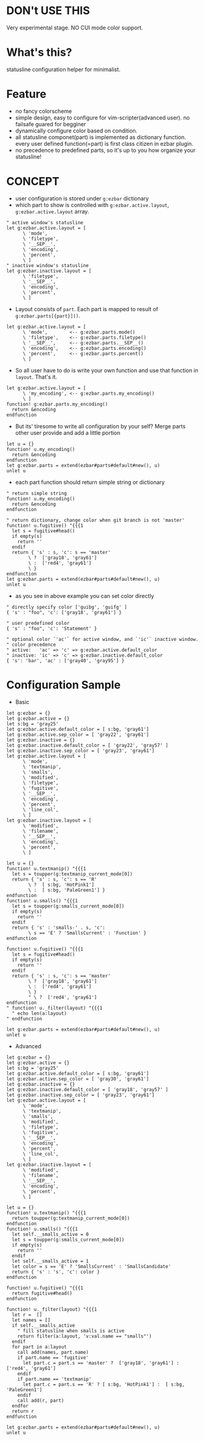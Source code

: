 # DON't USE THIS
Very experimental stage.
NO CUI mode color support.

# What's this?
statusline configuration helper for minimalist.

# Feature
* no fancy colorscheme
* simple design, easy to configure for vim-scripter(advanced user).
no failsafe guared for begginer
* dynamically configure color based on condition.
* all statusline componet(part) is implemented as dictionary function.
every user defined function(=part) is first class citizen in ezbar plugin.
* no precedence to predefined parts, so it's up to you how organize your statusline!

# CONCEPT
* user configuration is stored under `g:ezbar` dictionary
* which part to show is controlled with `g:ezbar.active.layout`, `g:ezbar.active.layout` array.
```Vim
" active window's statusline
let g:ezbar.active.layout = [
      \ 'mode',
      \ 'filetype',
      \ '__SEP__',
      \ 'encoding',
      \ 'percent',
      \ ]
" inactive window's statusline
let g:ezbar.inactive.layout = [
      \ 'filetype',
      \ '__SEP__',
      \ 'encoding',
      \ 'percent',
      \ ]
```

* Layout consists of `part`. Each part is mapped to result of `g:ezbar.parts[{part}]()`.
```Vim
let g:ezbar.active.layout = [
      \ 'mode',        <-- g:ezbar.parts.mode()
      \ 'filetype',    <-- g:ezbar.parts.filetype() 
      \ '__SEP__',     <-- g:ezbar.parts.__SEP__() 
      \ 'encoding',    <-- g:ezbar.parts.encoding() 
      \ 'percent',     <-- g:ezbar.parts.percent() 
      \ ]
```

* So all user have to do is write your own function and use that function in `layout`. That's it.
```Vim
let g:ezbar.active.layout = [
      \ 'my_encoding', <-- g:ezbar.parts.my_encoding()
      \ ]
function! g:ezbar.parts.my_encoding()
  return &encoding
endfunction
```

* But its' tiresome to write all configuration by your self?
Merge parts other user provide and add a little portion 
```Vim
let u = {}
function! u.my_encoding()
  return &encoding
endfunction
let g:ezbar.parts = extend(ezbar#parts#default#new(), u)
unlet u
```

* each part function should return simple string or dictionary
```Vim
" return simple string
function! u.my_encoding()
  return &encoding
endfunction

" return dictionary, change color when git branch is not 'master'
function! u.fugitive() "{{{1
  let s = fugitive#head()
  if empty(s)
    return ''
  endif
  return { 's' : s, 'c': s == 'master'
        \ ?  ['gray18', 'gray61']
        \ :  ['red4', 'gray61']
        \ }
endfunction
let g:ezbar.parts = extend(ezbar#parts#default#new(), u)
unlet u
```

* as you see in above example you can set color directly
```Vim
" directly specify color ['guibg', 'guifg' ]
{ 's' : "foo", 'c': ['gray18', 'gray61'] }

" user predefined color
{ 's' : "foo", 'c': 'Statement' }

" optional color `'ac'` for active window, and `'ic'` inactive window.
" color precedence
" active:   'ac' => 'c' => g:ezbar.active.default_color
" inactive: 'ic' => 'c' => g:ezbar.inactive.default_color
{ 's': 'bar', 'ac' : ['gray40', 'gray95'] }
```

# Configuration Sample

* Basic
```Vim
let g:ezbar = {}
let g:ezbar.active = {}                      
let s:bg = 'gray25'
let g:ezbar.active.default_color = [ s:bg, 'gray61']
let g:ezbar.active.sep_color = [ 'gray22', 'gray61']
let g:ezbar.inactive = {}
let g:ezbar.inactive.default_color = [ 'gray22', 'gray57' ]
let g:ezbar.inactive.sep_color = [ 'gray23', 'gray61']
let g:ezbar.active.layout = [
      \ 'mode',
      \ 'textmanip',
      \ 'smalls',
      \ 'modified',
      \ 'filetype',
      \ 'fugitive',
      \ '__SEP__',
      \ 'encoding',
      \ 'percent',
      \ 'line_col',
      \ ]
let g:ezbar.inactive.layout = [
      \ 'modified',
      \ 'filename',
      \ '__SEP__',
      \ 'encoding',
      \ 'percent',
      \ ]

let u = {}
function! u.textmanip() "{{{1
  let s = toupper(g:textmanip_current_mode[0])
  return { 's' : s, 'c': s == 'R'
        \ ?  [ s:bg, 'HotPink1']
        \ :  [ s:bg, 'PaleGreen1'] }
endfunction
function! u.smalls() "{{{1
  let s = toupper(g:smalls_current_mode[0])
  if empty(s)
    return ''
  endif
  return { 's' : 'smalls-' . s, 'c':
        \ s == 'E' ? 'SmallsCurrent' : 'Function' }
endfunction

function! u.fugitive() "{{{1
  let s = fugitive#head()
  if empty(s)
    return ''
  endif
  return { 's' : s, 'c': s == 'master'
        \ ?  ['gray18', 'gray61']
        \ :  ['red4', 'gray61']
        \ }
        " \ ?  ['red4', 'gray61']
endfunction
" function! u._filter(layout) "{{{1
  " echo len(a:layout)
" endfunction

let g:ezbar.parts = extend(ezbar#parts#default#new(), u)
unlet u
```

* Advanced
```Vim
let g:ezbar = {}
let g:ezbar.active = {}                      
let s:bg = 'gray25'
let g:ezbar.active.default_color = [ s:bg, 'gray61']
let g:ezbar.active.sep_color = [ 'gray30', 'gray61']
let g:ezbar.inactive = {}
let g:ezbar.inactive.default_color = [ 'gray18', 'gray57' ]
let g:ezbar.inactive.sep_color = [ 'gray23', 'gray61']
let g:ezbar.active.layout = [
      \ 'mode',
      \ 'textmanip',
      \ 'smalls',
      \ 'modified',
      \ 'filetype',
      \ 'fugitive',
      \ '__SEP__',
      \ 'encoding',
      \ 'percent',
      \ 'line_col',
      \ ]
let g:ezbar.inactive.layout = [
      \ 'modified',
      \ 'filename',
      \ '__SEP__',
      \ 'encoding',
      \ 'percent',
      \ ]

let u = {}
function! u.textmanip() "{{{1
  return toupper(g:textmanip_current_mode[0])
endfunction
function! u.smalls() "{{{1
  let self.__smalls_active = 0
  let s = toupper(g:smalls_current_mode[0])
  if empty(s)
    return ''
  endif
  let self.__smalls_active = 1
  let color = s == 'E' ? 'SmallsCurrent' : 'SmallsCandidate'
  return { 's' : 's', 'c': color }
endfunction

function! u.fugitive() "{{{1
  return fugitive#head()
endfunction

function! u._filter(layout) "{{{1
  let r =  []
  let names = []
  if self.__smalls_active
    " fill statusline when smalls is active
    return filter(a:layout, 'v:val.name == "smalls"')
  endif
  for part in a:layout
    call add(names, part.name)
    if part.name == 'fugitive'
      let part.c = part.s == 'master' ?  ['gray18', 'gray61'] : ['red4', 'gray61']
    endif
    if part.name == 'textmanip'
      let part.c = part.s == 'R' ? [ s:bg, 'HotPink1'] :  [ s:bg, 'PaleGreen1']
    endif
    call add(r, part)
  endfor
  return r
endfunction

let g:ezbar.parts = extend(ezbar#parts#default#new(), u)
unlet u
```
